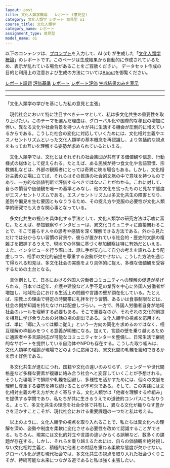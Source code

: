 ```yaml
---
layout: post
title: 文化人類学概論 - レポート (意見型)
category: 文化人類学 レポート 意見型 o1
course_title: 文化人類学
category_name: レポート
assignment_type: 意見型
model_name: o1
---
```


以下のコンテンツは、[プロンプト](https://github.com/takedatoshiyuki/synthetic_assignments/tree/main/generated/文化人類学/o1/prompt_レポート-意見型.md)を入力して、AI (o1) が生成した「[文化人類学概論](/contents/文化人類学/)」のレポートです。このページは生成結果から自動的に作成されているため、表示が乱れている場合があることをご容赦ください。
データセット作成の目的と利用上の注意および生成の方法については[About](/About)を御覧ください。

[レポート課題](../レポート課題-意見型)
[評価基準](../評価基準-意見型)
[レポート](../レポート-意見型)
[レポート評価](../レポート評価-意見型)
[生成結果のみを表示](https://github.com/takedatoshiyuki/synthetic_assignments/tree/main/generated/文化人類学/o1/レポート-意見型.md)
  

***
***
  
「文化人類学の学びを基にした私の意見と主張」

　現代社会において特に注目すべきテーマとして、私は多文化共生の重要性を取り上げたい。このテーマを選んだ理由は、グローバル化や国際的な移民の増加に伴い、異なる文化や社会背景を持つ人々が共に生活する機会が圧倒的に増えているからである。こうした社会の変化に対応していくためには、文化相対主義やエスノセントリズムといった文化人類学の基本概念を再認識し、より包括的な視点をもってお互いを理解する姿勢が求められているといえる。

　文化人類学では、文化とはそれぞれの社会集団が共有する価値観や信念、行動様式の総体として捉えられる。たとえば、ある民族が持つ食文化や言語習慣、宗教儀礼などは、外部の観察者にとっては奇異に映る場合もある。しかし、文化相対主義の立場に立てば、それらはその民族の社会的文脈の中で意味を持つものであり、一方的な価値判断で評価するべきではないことがわかる。これに対して、自らの慣習や価値観を唯一の基準とみなし、他の文化を劣ったものと見なす態度がエスノセントリズムである。エスノセントリズムは多文化共生の障害となり、差別や偏見を生む要因ともなりうるため、その捉え方や克服の必要性が文化人類学的研究でも大きな関心事となっている。

　多文化共生の視点を具体化する手法として、文化人類学の研究方法は示唆に富む。たとえば、参加観察やインタビューは、異文化コミュニティに直接関わることで、そこで暮らす人々の思考や感情を深く理解できる方法である。外から見ただけでは分からない習慣の背景や、彼らが置かれている社会的・歴史的文脈の複雑さを把握するうえで、現地での体験に基づく参加観察は特に有効だといえる。また、インタビューを行う際には、話し手が安心して自分の考えを語れるよう配慮しつつ、相手の文化的前提を尊重する姿勢が欠かせない。こうした方法を通じて得られる知見は、多文化社会の実態をより具体的に捉え、多様な価値観を受容するための土台となる。

　具体例として、日本における外国人労働者コミュニティへの理解の促進が挙げられる。日本では近年、介護や建設など人手不足の業界を中心に外国人労働者が増加し、地域社会における生活上の問題や言語の壁が顕在化している。たとえば、宗教上の理由で特定の時間帯に礼拝を行う習慣、あるいは食事制限などは、社会の側が知識を持たなければ配慮しづらい。一方で、外国人労働者自身が地域社会のルールを理解する必要もある。そこで重要なのが、それぞれの文化的前提を相互に学び合うための対話の場の創出である。文化人類学の視点を応用すれば、単に「郷に入っては郷に従え」という一方向の同化を求めるのではなく、相互理解の枠組みをつくる意義が明確になる。加えて、言語の壁を乗り越えるために通訳者や多言語対応が可能なコミュニティセンターを整備し、日常生活で継続的なサポートを提供している自治体やNPOも存在する。こうした取り組みは、文化人類学の理論が現場でどのように応用され、異文化間の軋轢を緩和できるかを示す好例である。

　多文化共生が進むにつれ、国籍や文化の違いのみならず、ジェンダーや世代間格差など多様な要素が複雑に絡み合う社会へと変容していくことが予想される。そうした環境下で排除や軋轢を回避し、多様性を活かすためには、個々の文脈を理解し尊重する姿勢を持ち続けることが不可欠である。そして、この実践には文化相対主義の考え方が大きく寄与する。文化人類学は「他者を理解する枠組み」を提供する学問であり、私たちが共に生きるうえでの道徳的コンパスにもなりうる。よって、多文化共生の理念を社会全体で共有し、異なる文化が織りなす豊かさを活かすことこそが、現代社会における重要課題の一つだと私は考える。

　以上のように、文化人類学の視点を取り入れることで、私たちは異文化への理解を深め、姿勢や制度を柔軟に変化させる必要性を改めて認識することができる。もちろん、現実には文化的対立や言語の違いからくる誤解など、数多くの課題が存在する。しかし、それらを乗り越えるためには、自らの価値観を絶対視しない文化相対主義と、積極的に他者との対話を重ねる柔軟な態度が欠かせない。グローバル化が進む現代社会では、多文化共生の視点を取り入れた社会づくりこそが、持続可能な未来につながる道であると私は強く主張したい。
